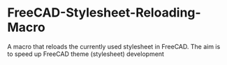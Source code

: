 # FreeCAD-Stylesheet-Reloading-Macro
A macro that reloads the currently used stylesheet in FreeCAD. The aim is to speed up FreeCAD theme (stylesheet) development
